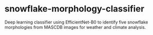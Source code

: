 # snowflake-morphology-classifier
Deep learning classifier using EfficientNet-B0 to identify five snowflake morphologies from MASCDB images for weather and climate analysis.
